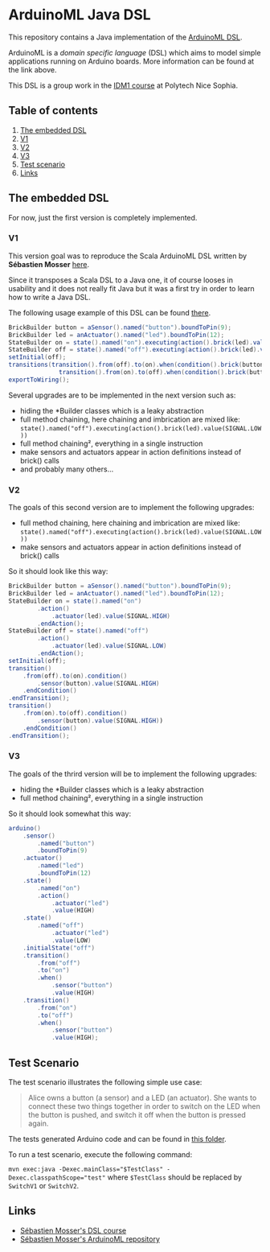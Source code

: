 # ArduinoML Java DSL

This repository contains a Java implementation of the [ArduinoML DSL][1].

ArduinoML is a *domain specific language* (DSL) which aims to model simple applications running on Arduino boards. More information can be found at the link above.

This DSL is a group work in the [IDM1 course][5] at Polytech Nice Sophia.

## Table of contents

1. [The embedded DSL](#the-embedded-dsl)
  1. [V1](#v1)
  2. [V2](#v2)
  3. [V3](#v3)
2. [Test scenario](#test-scenario)
3. [Links](#links)

## The embedded DSL

For now, just the first version is completely implemented.

### V1

This version goal was to reproduce the Scala ArduinoML DSL written by **Sébastien Mosser** [here][2].

Since it transposes a Scala DSL to a Java one, it of course looses in usability and it does not really fit Java but it was a first try in order to learn how to write a Java DSL.

The following usage example of this DSL can be found [there][3].

```Java
BrickBuilder button = aSensor().named("button").boundToPin(9);
BrickBuilder led = anActuator().named("led").boundToPin(12);
StateBuilder on = state().named("on").executing(action().brick(led).value(SIGNAL.HIGH));
StateBuilder off = state().named("off").executing(action().brick(led).value(SIGNAL.LOW));
setInitial(off);
transitions(transition().from(off).to(on).when(condition().brick(button).value(SIGNAL.HIGH)),
              transition().from(on).to(off).when(condition().brick(button).value(SIGNAL.HIGH)));
exportToWiring();
```

Several upgrades are to be implemented in the next version such as:

* hiding the *Builder classes which is a leaky abstraction
* full method chaining, here chaining and imbrication are mixed like: `state().named("off").executing(action().brick(led).value(SIGNAL.LOW))`
* full method chaining², everything in a single instruction
* make sensors and actuators appear in action definitions instead of brick() calls
* and probably many others...

### V2

The goals of this second version are to implement the following upgrades:

* full method chaining, here chaining and imbrication are mixed like: `state().named("off").executing(action().brick(led).value(SIGNAL.LOW))`
* make sensors and actuators appear in action definitions instead of brick() calls

So it should look like this way:

```java
BrickBuilder button = aSensor().named("button").boundToPin(9);
BrickBuilder led = anActuator().named("led").boundToPin(12);
StateBuilder on = state().named("on")
		.action()
			.actuator(led).value(SIGNAL.HIGH)
		.endAction();
StateBuilder off = state().named("off")
		.action()
			.actuator(led).value(SIGNAL.LOW)
		.endAction();
setInitial(off);
transition()
	.from(off).to(on).condition()
		.sensor(button).value(SIGNAL.HIGH)
	.endCondition()
.endTransition();
transition()
	.from(on).to(off).condition()
		.sensor(button).value(SIGNAL.HIGH))
	.endCondition()
.endTransition();
```

### V3

The goals of the thrird version will be to implement the following upgrades:

* hiding the *Builder classes which is a leaky abstraction
* full method chaining², everything in a single instruction

So it should look somewhat this way:

```java
arduino()
    .sensor()
        .named("button")
        .boundToPin(9)
    .actuator()
        .named("led")
        .boundToPin(12)
    .state()
        .named("on")
        .action()
            .actuator("led")
            .value(HIGH)
    .state()
        .named("off")
            .actuator("led")
            .value(LOW)
    .initialState("off")
    .transition()
        .from("off")
        .to("on")
        .when()
            .sensor("button")
            .value(HIGH)
    .transition()
        .from("on")
        .to("off")
        .when()
            .sensor("button")
            .value(HIGH);
```

## Test Scenario

The test scenario illustrates the following simple use case: 
>Alice owns a button (a sensor) and a LED (an actuator). She wants to connect these two things together in order to switch on the LED when the button is pushed, and switch it off when the button is pressed again.

The tests generated Arduino code and can be found in [this folder][4].

To run a test scenario, execute the following command:

`mvn exec:java -Dexec.mainClass="$TestClass" -Dexec.classpathScope="test"` where `$TestClass` should be replaced by `SwitchV1` or `SwitchV2`.

## Links
* [Sébastien Mosser's DSL course][5]
* [Sébastien Mosser's ArduinoML repository][6]

[1]: https://github.com/mosser/ArduinoML-kernel/tree/master/docs#arduinoml
[2]: https://github.com/mosser/ArduinoML-kernel/tree/master/embeddeds/scala#arduinoml-implementation-using-scala
[3]: /src/test/java/fr/polytech/unice/imd1/arduinoml/java_dsl/v1/SwitchV1.java
[4]: /src/test/java/fr/polytech/unice/imd1/arduinoml/java_dsl
[5]: http://www.i3s.unice.fr/~mosser/teaching/15_16/dsl/start
[6]: https://github.com/mosser/ArduinoML-kernel
